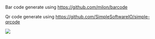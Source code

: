 Bar code generate using https://github.com/milon/barcode

Qr code generate using https://github.com/SimpleSoftwareIO/simple-qrcode

<img src="http://soft.appfunbd.com/git/barQrcode.PNG">

